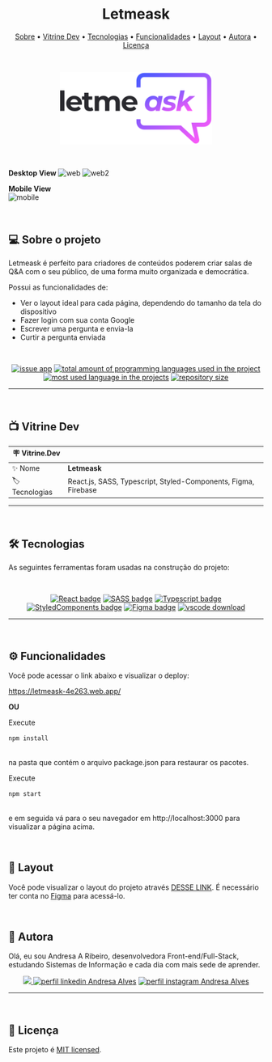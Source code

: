 <h1 align="center"> 
	 Letmeask
</h1>

<p align="center">
 <a href="#-sobre-o-projeto">Sobre</a> •
 <a href="#-vitrine-dev">Vitrine Dev</a> •
 <a href="#-tecnologias">Tecnologias</a> •
 <a href="#-funcionalidades">Funcionalidades</a> •
 <a href="#-layout">Layout</a> • 
 <a href="#-autora">Autora</a> • 
 <a href="#-licença">Licença</a>
</p>

&nbsp;

<p align="center">
  <img alt="Letmeask" src="github/logo.svg" width="300px">
</p>

&nbsp;

**Desktop View**
![web](https://user-images.githubusercontent.com/94997593/234916253-c90e0680-e7bb-4f93-9c81-9993b58c1e2e.png)
![web2](https://user-images.githubusercontent.com/94997593/234916264-1965e768-312f-4c02-9426-686cd7f90a39.png)


**Mobile View** <br/>
![mobile](https://user-images.githubusercontent.com/94997593/234916301-0c114821-8073-4d37-8c33-25c4a91886f3.png)



&nbsp;
<a id="-sobre-o-projeto"></a>

## 💻 Sobre o projeto

Letmeask é perfeito para criadores de conteúdos poderem criar salas de Q&A com o seu público, de uma forma muito organizada e democrática.


Possui as funcionalidades de:

- Ver o layout ideal para cada página, dependendo do tamanho da tela do dispositivo
- Fazer login com sua conta Google
- Escrever uma pergunta e envia-la
- Curtir a pergunta enviada

&nbsp;

<p align="center">
  <a href="https://github.com/Andresa-Alves-Ribeiro/letmeask/issues"><img src="https://img.shields.io/github/issues/Andresa-Alves-Ribeiro/letmeask" alt="issue app" /></a>
  <a href="https://github.com/Andresa-Alves-Ribeiro/letmeask"><img src="https://img.shields.io/github/languages/count/Andresa-Alves-Ribeiro/letmeask" alt="total amount of programming languages used in the project" /></a>
  <a href="https://github.com/Andresa-Alves-Ribeiro/letmeask"><img src="https://img.shields.io/github/languages/top/Andresa-Alves-Ribeiro/letmeask" alt="most used language in the projects" /></a>
  <a href="https://github.com/Andresa-Alves-Ribeiro/letmeask"><img src="https://img.shields.io/github/repo-size/Andresa-Alves-Ribeiro/letmeask" alt="repository size" /></a>
<p>

---

&nbsp;
<a id="-vitrine-dev"></a>

## 📺 Vitrine Dev

| :placard: Vitrine.Dev |                                                                                                                                                    |
| --------------------- | -------------------------------------------------------------------------------------------------------------------------------------------------- |
| :sparkles: Nome       | **Letmeask** |
| :label: Tecnologias   | React.js, SASS, Typescript, Styled-Components, Figma, Firebase |

---

&nbsp;
<a id="-tecnologias"></a>

## 🛠 Tecnologias

As seguintes ferramentas foram usadas na construção do projeto:

&nbsp;

<p align="center">
  <a href= "https://reactjs.org/"><img alt="React badge" src="https://img.shields.io/static/v1?logoWidth=15&logoColor=61dafb&logo=React&label=Framework&message=React.js&color=61dafb"></a>
  <a href= "https://sass-lang.com/"><img alt="SASS badge" src="https://img.shields.io/static/v1?logoWidth=15&logoColor=FFC0CB&logo=sass&label=Style&message=SASS&color=FFC0CB"></a>
  <a href= "https://www.typescriptlang.org/"><img alt="Typescript badge" src="https://img.shields.io/static/v1?logoWidth=15&logoColor=F7DF1E&logo=typescript&label=Language&message=Typescript&color=F7DF1E"></a>
  <a href= "https://www.styled-components.com/"><img alt="StyledComponents badge" src="https://img.shields.io/static/v1?logoWidth=15&logoColor=c842c2&logo=styledComponents&label=Language&message=Styled-Components&color=c842c2"></a>
  <a href= "https://www.figma.com/"><img alt="Figma badge" src="https://img.shields.io/static/v1?logoWidth=15&logoColor=50c842&logo=figma&label=Language&message=Figma&color=50c842"></a>
  <a href= "https://code.visualstudio.com/download"><img alt="vscode download" src="https://img.shields.io/static/v1?logoWidth=15&logoColor=007ACC&logo=Visual Studio Code&label=IDE&message=Visual Studio Code&color=007ACC"></a>
</p>

---


&nbsp;
<a id="-funcionalidades"></a>

## ⚙️ Funcionalidades

Você pode acessar o link abaixo e visualizar o deploy:

https://letmeask-4e263.web.app/

**OU**

Execute </br>
```bash
npm install
```
</br>
na pasta que contém o arquivo package.json para restaurar os pacotes. </br>

Execute
```bash
npm start
```
</br>
e em seguida vá para o seu navegador em http://localhost:3000 para visualizar a página acima.

&nbsp;
<a id="-layout"></a>

## 🔖 Layout

Você pode visualizar o layout do projeto através [DESSE LINK](https://www.figma.com/file/u0BQK8rCf2KgzcukdRRCWh/Letmeask/duplicate). É necessário ter conta no [Figma](https://figma.com) para acessá-lo.

&nbsp;

<a id="-autora"></a>

## 🦸 Autora

Olá, eu sou Andresa A Ribeiro, desenvolvedora Front-end/Full-Stack, estudando Sistemas de Informação e cada dia com mais sede de aprender.

<p align="center">
  <a href="mailto:andresa_15ga@hotmail.com"><img src="https://img.shields.io/static/v1?logoWidth=15&logoColor=ff69b4&logo=gmail&label=Outlook&message=andresa_15ga@hotmail.com&color=ff69b4" target="_blank">
  <a href= "https://www.linkedin.com/in/andresa-alves-ribeiro/"><img alt="perfil linkedin Andresa Alves" src="https://img.shields.io/static/v1?logoWidth=15&logoColor=0A66C2&logo=LinkedIn&label=LinkedIn&message=andresa-alves-ribeiro&color=0A66C2"></a>
  <a href= "https://www.instagram.com/dresa.alves/"><img alt="perfil instagram Andresa Alves" src="https://img.shields.io/static/v1?logoWidth=15&logoColor=E4405F&logo=Instagram&label=Instagram&message=@dresa.alves&color=E4405F"></a>
</p>

---

&nbsp;
<a id="-licença"></a>

## 📝 Licença

Este projeto é [MIT licensed](./LICENSE).
